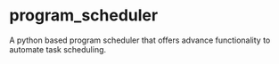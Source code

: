 # program_scheduler
A python based program scheduler that offers advance functionality to automate task scheduling.
